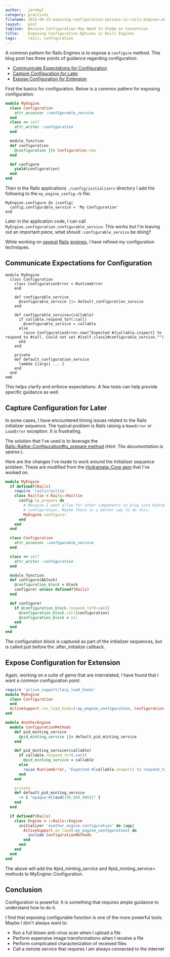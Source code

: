 ```yaml
---
author:   jeremyf
category: practices
filename: 2015-09-25-exposing-configuration-options-in-rails-engines.md
layout:   post
tagline:  Because Configuration May Need to Stomp on Convention
title:    Exposing Configuration Options in Rails Engines
tags:     rails, configuration
---
```


A common pattern for Rails Engines is to expose a `configure` method.
This blog post has three points of guidance regarding configuration:

* [Communicate Expectations for Configuration](#communicate-expectations-for-configuration)
* [Capture Configuration for Later](#capture-configuration-for-later)
* [Expose Configuration for Extension](#expose-configuration-for-extension)

First the basics for configuration.
Below is a common pattern for exposing configuration.

```ruby
module MyEngine
  class Configuration
    attr_accessor :configurable_service
  end
  class << self
    attr_writer :configuration
  end

  module_function
  def configuration
    @configuration ||= Configuration.new
  end

  def configure
    yield(configuration)
  end
end
```

Then in the Rails applications `./config/initializers` directory I add the following to the `my_engine_config.rb` file:

```
MyEngine.configure do |config|
  config.configurable_service = 'My Configuration'
end
```

Later in the application code, I can call `MyEngine.configuration.configurable_service`.
This works but I'm leaving out an important piece, what should `:configurable_service` be doing?

While working on [several](http://github.com/ndlib/hydramata-core) [Rails](http://github.com/ndlib/hydramata-works) [engines](http://github.com/projecthydra-labs/orcid), I have refined my configuration techniques.

<a name="communicate-expectations-for-configuration"></a>
## Communicate Expectations for Configuration

```
module MyEngine
  class Configuration
    class ConfigurationError < RuntimeError
    end

    def configurable_service
      @configurable_service ||= default_configuration_service
    end

    def configurable_service=(callable)
      if callable.respond_to?(:call)
        @configurable_service = callable
      else
        raise ConfigurationError.new("Expected #{callable.inspect} to respond_to #call. Could not set #{self.class}#configurable_service."")
      end
    end

    private
    def default_configuration_service
      lambda {|args| ... }
    end
  end
emd
```

This helps clarify and enforce expectations.
A few tests can help provide specific guidance as well.

<a name="capture-configuration-for-later"></a>
## Capture Configuration for Later

In some cases, I have encountered timing issues related to the Rails initializer sequence.
The typical problem is Rails raising a `NameError` or `LoadError` exception.
It is frustrating.

The solution that I've used is to leverage the [Rails::Railtie::Configuration#to_prepare method](http://api.rubyonrails.org/classes/Rails/Railtie/Configuration.html#method-i-to_prepare) (*Hint: The documentation is sparse.*).

Here are the changes I've made to work around the Initializer sequence problem. These are modified from the [Hydramata::Core gem](https://github.com/ndlib/hydramata-core) that I've worked on.

```ruby
module MyEngine
  if defined?(Rails)
    require 'rails/railtie'
    class Railtie < Rails::Railtie
      config.to_prepare do
        # Because I want allow for other components to plug into Hydramata's
        # configuration. Maybe there is a better way to do this.
        MyEngine.configure!
      end
    end
  end

  class Configuration
    attr_accessor :configurable_service
  end

  class << self
    attr_writer :configuration
  end

  module_function
  def configure(&block)
    @configuration_block = block
    configure! unless defined?(Rails)
  end

  def configure!
    if @configuration_block.respond_to?(:call)
      @configuration_block.call(configuration)
      @configuration_block = nil
    end
  end
end
```

The configuration block is captured as part of the initializer sequences, but is called just before the :after_initialize callback.

<a name="expose-configuration-for-extension"></a>
## Expose Configuration for Extension

Again, working on a suite of gems that are interrelated, I have found that I want a common configuration point.

```ruby
require 'active_support/lazy_load_hooks'
module MyEngine
  class Configuration
  end
  ActiveSupport.run_load_hooks(:my_engine_configuration, Configuration)
end

module AnotherEngine
  module ConfigurationMethods
    def pid_minting_service
      @pid_minting_service ||= default_pid_minting_service
    end

    def pid_minting_service=(callable)
      if callable.respond_to?(:call)
        @pid_minting_service = callable
      else
        raise RuntimeError, "Expected #{callable.inspect} to respond_to :call"
      end
    end

    private
    def default_pid_minting_service
      -> { "opaque:#{rand(100_000_000)}" }
    end
  end

  if defined?(Rails)
    class Engine < ::Rails::Engine
      initializer 'another_engine.configuration' do |app|
        ActiveSupport.on_load(:my_engine_configuration) do
          include ConfigurationMethods
        end
      end
    end
  end
end
```

The above will add the #pid_minting_service and #pid_minting_service= methods to MyEngine::Configuration.

## Conclusion

Configuration is powerful.
It is something that requires ample guidance to understand how to do it.

I find that exposing configurable function is one of the more powerful tools.
Maybe I don't always want to:

* Run a full blown anti-virus scan when I upload a file
* Perform expensive image transformations when I receive a file
* Perform complicated characterization of received files
* Call a remote service that requires I am always connected to the internet